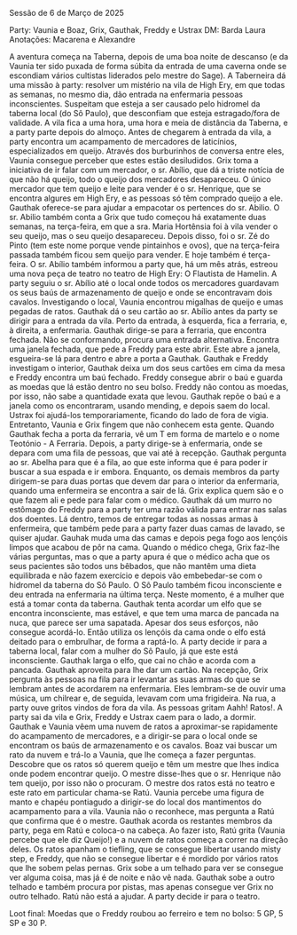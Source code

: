 Sessão de 6 de Março de 2025

Party: Vaunia e Boaz, Grix, Gauthak, Freddy e Ustrax
DM: Barda Laura
Anotações: Macarena e Alexandre

A aventura começa na Taberna, depois de uma boa noite de descanso (e da Vaunia ter sido puxada de forma súbita da entrada de uma caverna onde se escondiam vários cultistas liderados pelo mestre do Sage). A Taberneira dá uma missão à party: resolver um mistério na vila de High Ery, em que todas as semanas, no mesmo dia, dão entrada na enfermaria pessoas inconscientes. Suspeitam que esteja a ser causado pelo hidromel da taberna local (do Sô Paulo), que desconfiam que esteja estragado/fora de validade.
A vila fica a uma hora, uma hora e meia de distância da Taberna, e a party parte depois do almoço.
Antes de chegarem à entrada da vila, a party encontra um acampamento de mercadores de laticínios, especializados em queijo. Através dos burburinhos de conversa entre eles, Vaunia consegue perceber que estes estão desiludidos.
Grix toma a iniciativa de ir falar com um mercador, o sr. Abílio, que dá a triste notícia de que não há queijo, todo o queijo dos mercadores desapareceu. O único mercador que tem queijo e leite para vender é o sr. Henrique, que se encontra algures em High Ery, e as pessoas só têm comprado queijo a ele.
Gauthak oferece-se para ajudar a empacotar os pertences do sr. Abilio.
O sr. Abilio também conta a Grix que tudo começou há exatamente duas semanas, na terça-feira, em que a sra. Maria Hortênsia foi à vila vender o seu queijo, mas o seu queijo desapareceu. 
Depois disso, foi o sr. Zé do Pinto (tem este nome porque vende pintainhos e ovos), que na terça-feira passada também ficou sem queijo para vender.
E hoje também é terça-feira.
O sr. Abílio também informou a party que, há um mês atrás, estreou uma nova peça de teatro no teatro de High Ery: O Flautista de Hamelin.
A party seguiu o sr. Abílio até o local onde todos os mercadores guardavam os seus baús de armazenamento de queijo e onde se encontravam dois cavalos. Investigando o local, Vaunia encontrou migalhas de queijo e umas pegadas de ratos. Gauthak dá o seu cartão ao sr. Abílio antes da party se dirigir para a entrada da vila.
Perto da entrada, à esquerda, fica a ferraria, e, à direita, a enfermaria. Gauthak dirige-se para a ferraria, que encontra fechada. Não se conformando, procura uma entrada alternativa. Encontra uma janela fechada, que pede a Freddy para este abrir. Este abre a janela, esgueira-se lá para dentro e abre a porta a Gauthak. Gauthak e Freddy investigam o interior, Gauthak deixa um dos seus cartões em cima da mesa e Freddy encontra um baú fechado. Freddy consegue abrir o baú e guarda as moedas que lá estão dentro no seu bolso. Freddy não contou as moedas, por isso, não sabe a quantidade exata que levou. Gauthak repõe o baú e a janela como os encontraram, usando mending, e depois saem do local.
Ustrax foi ajudá-los temporariamente, ficando do lado de fora de vigia. Entretanto, Vaunia e Grix fingem que não conhecem esta gente.
Quando Gauthak fecha a porta da ferraria, vê um T em forma de martelo e o nome Teotónio - A Ferraria.
Depois, a party dirige-se à enfermaria, onde se depara com uma fila de pessoas, que vai até à recepção. Gauthak pergunta ao sr. Abelha para que é a fila, ao que este informa que é para poder ir buscar a sua espada e ir embora.
Enquanto, os demais membros da party dirigem-se para duas portas que devem dar para o interior da enfermaria, quando uma enfermeira se encontra a sair de lá. Grix explica quem são e o que fazem ali e pede para falar com o médico. Gauthak dá um murro no estômago do Freddy para a party ter uma razão válida para entrar nas salas dos doentes.
Lá dentro, temos de entregar todas as nossas armas à enfermeira, que também pede para a party fazer duas camas de lavado, se quiser ajudar. Gauhak muda uma das camas e depois pega fogo aos lençóis limpos que acabou de pôr na cama.
Quando o médico chega, Grix faz-lhe várias perguntas, mas o que a party apura é que o médico acha que os seus pacientes são todos uns bêbados, que não mantêm uma dieta equilibrada e não fazem exercício e depois vão embebedar-se com o hidromel da taberna do Sô Paulo.
O Sô Paulo também ficou inconsciente e deu entrada na enfermaria na última terça. Neste momento, é a mulher que está a tomar conta da taberna. 
Gauthak tenta acordar um elfo que se encontra inconsciente, mas estável, e que tem uma marca de pancada na nuca, que parece ser uma sapatada. Apesar dos seus esforços, não consegue acordá-lo. Então utiliza os lençóis da cama onde o elfo está deitado para o embrulhar, de forma a raptá-lo.
 A party decide ir para a taberna local, falar com a mulher do Sô Paulo, já que este está inconsciente. Gauthak larga o elfo, que cai no chão e acorda com a pancada. Gauthak aproveita para lhe dar um cartão.
Na recepção, Grix pergunta às pessoas na fila para ir levantar as suas armas do que se lembram antes de acordarem na enfermaria. Eles lembram-se de ouvir uma música, um chilrear e, de seguida, levavam com uma frigideira.
Na rua, a party ouve gritos vindos de fora da vila. As pessoas gritam Aahh! Ratos!. 
A party sai da vila e Grix, Freddy e Ustrax caem para o lado, a dormir. Gauthak e Vaunia vêem uma nuvem de ratos a aproximar-se rapidamente do acampamento de mercadores, e a dirigir-se para o local onde se encontram os baús de armazenamento e os cavalos. 
Boaz vai buscar um rato da nuvem e trá-lo a Vaunia, que lhe começa a fazer perguntas. Descobre que os ratos só querem queijo e têm um mestre que lhes indica onde podem encontrar queijo. O mestre disse-lhes que o sr. Henrique não tem queijo, por isso não o procuram. O mestre dos ratos está no teatro e este rato em particular chama-se Ratú.
Vaunia percebe uma figura de manto e chapéu pontiagudo a dirigir-se do local dos mantimentos do acampamento para a vila. Vaunia não o reconhece, mas pergunta a Ratú que confirma que é o mestre.
Gauthak acorda os restantes membros da party, pega em Ratú e coloca-o na cabeça. Ao fazer isto, Ratú grita (Vaunia percebe que ele diz Queijo!) e a nuvem de ratos começa a correr na direção deles. Os ratos apanham o tiefling, que se consegue libertar usando misty step, e Freddy, que não se consegue libertar e é mordido por vários ratos que lhe sobem pelas pernas.
Grix sobe a um telhado para ver se consegue ver alguma coisa, mas já é de noite e não vê nada. Gauthak sobe a outro telhado e também procura por pistas, mas apenas consegue ver Grix no outro telhado. Ratú não está a ajudar.
A party decide ir para o teatro. 

Loot final:
Moedas que o Freddy roubou ao ferreiro e tem no bolso: 5 GP, 5 SP e 30 P.

















